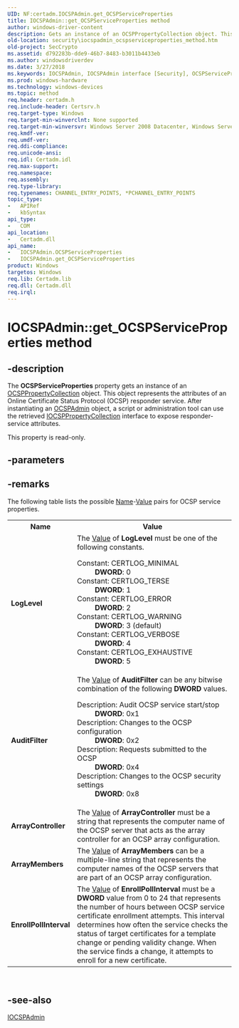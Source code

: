 ```yaml
---
UID: NF:certadm.IOCSPAdmin.get_OCSPServiceProperties
title: IOCSPAdmin::get_OCSPServiceProperties method
author: windows-driver-content
description: Gets an instance of an OCSPPropertyCollection object. This object represents the attributes of an Online Certificate Status Protocol (OCSP) responder service.
old-location: security\iocspadmin_ocspserviceproperties_method.htm
old-project: SecCrypto
ms.assetid: d792283b-dde9-46b7-8483-b3011b4433eb
ms.author: windowsdriverdev
ms.date: 3/27/2018
ms.keywords: IOCSPAdmin, IOCSPAdmin interface [Security], OCSPServiceProperties property, IOCSPAdmin.OCSPServiceProperties, IOCSPAdmin::get_OCSPServiceProperties, OCSPServiceProperties property [Security], OCSPServiceProperties property [Security], IOCSPAdmin interface, certadm/IOCSPAdmin::OCSPServiceProperties, certadm/IOCSPAdmin::get_OCSPServiceProperties, get_OCSPServiceProperties,IOCSPAdmin.get_OCSPServiceProperties, security.iocspadmin_ocspserviceproperties_method
ms.prod: windows-hardware
ms.technology: windows-devices
ms.topic: method
req.header: certadm.h
req.include-header: Certsrv.h
req.target-type: Windows
req.target-min-winverclnt: None supported
req.target-min-winversvr: Windows Server 2008 Datacenter, Windows Server 2008 Enterprise [desktop apps only]
req.kmdf-ver: 
req.umdf-ver: 
req.ddi-compliance: 
req.unicode-ansi: 
req.idl: Certadm.idl
req.max-support: 
req.namespace: 
req.assembly: 
req.type-library: 
req.typenames: CHANNEL_ENTRY_POINTS, *PCHANNEL_ENTRY_POINTS
topic_type:
-	APIRef
-	kbSyntax
api_type:
-	COM
api_location:
-	Certadm.dll
api_name:
-	IOCSPAdmin.OCSPServiceProperties
-	IOCSPAdmin.get_OCSPServiceProperties
product: Windows
targetos: Windows
req.lib: Certadm.lib
req.dll: Certadm.dll
req.irql: 
---
```


# IOCSPAdmin::get_OCSPServiceProperties method


## -description


The <b>OCSPServiceProperties</b> property gets  an instance of an <a href="https://msdn.microsoft.com/8c700357-0cb4-4780-9ff1-ac57c46f9183">OCSPPropertyCollection</a> object. This object represents the attributes of an Online Certificate Status Protocol (OCSP) responder service. After instantiating an <a href="https://msdn.microsoft.com/cf76e934-07a2-46de-b2cf-7f6d3e274d71">OCSPAdmin</a> object, a script or administration tool can use the retrieved <a href="https://msdn.microsoft.com/8c700357-0cb4-4780-9ff1-ac57c46f9183">IOCSPPropertyCollection</a> interface  to expose responder-service attributes.

This property is read-only.


## -parameters


## -remarks



The following table lists the possible <a href="https://msdn.microsoft.com/library/windows/hardware/hh971602">Name</a>-<a href="https://msdn.microsoft.com/library/windows/hardware/dn923306">Value</a> pairs for OCSP service properties.

<table>
<tr>
<th>Name</th>
<th>Value</th>
</tr>
<tr>
<td><b>LogLevel</b></td>
<td>
The <a href="https://msdn.microsoft.com/library/windows/hardware/dn923306">Value</a> of <b>LogLevel</b> must be one of the following constants.



<dl>
<dt><a id="Constant__CERTLOG_MINIMAL"></a><a id="constant__certlog_minimal"></a><a id="CONSTANT__CERTLOG_MINIMAL"></a>Constant: CERTLOG_MINIMAL</dt>
<dd>
<b>DWORD</b>: 0

</dd>
<dt><a id="Constant__CERTLOG_TERSE"></a><a id="constant__certlog_terse"></a><a id="CONSTANT__CERTLOG_TERSE"></a>Constant: CERTLOG_TERSE</dt>
<dd>
<b>DWORD</b>: 1

</dd>
<dt><a id="Constant__CERTLOG_ERROR"></a><a id="constant__certlog_error"></a><a id="CONSTANT__CERTLOG_ERROR"></a>Constant: CERTLOG_ERROR</dt>
<dd>
<b>DWORD</b>: 2

</dd>
<dt><a id="Constant__CERTLOG_WARNING"></a><a id="constant__certlog_warning"></a><a id="CONSTANT__CERTLOG_WARNING"></a>Constant: CERTLOG_WARNING</dt>
<dd>
<b>DWORD</b>: 3 (default)

</dd>
<dt><a id="Constant__CERTLOG_VERBOSE"></a><a id="constant__certlog_verbose"></a><a id="CONSTANT__CERTLOG_VERBOSE"></a>Constant: CERTLOG_VERBOSE</dt>
<dd>
<b>DWORD</b>: 4

</dd>
<dt><a id="Constant__CERTLOG_EXHAUSTIVE"></a><a id="constant__certlog_exhaustive"></a><a id="CONSTANT__CERTLOG_EXHAUSTIVE"></a>Constant: CERTLOG_EXHAUSTIVE</dt>
<dd>
<b>DWORD</b>: 5

</dd>
</dl>
</td>
</tr>
<tr>
<td><b>AuditFilter</b></td>
<td>
The <a href="https://msdn.microsoft.com/library/windows/hardware/dn923306">Value</a> of <b>AuditFilter</b> can be any bitwise combination of the following <b>DWORD</b> values.



<dl>
<dt><a id="Description__Audit_OCSP_service_start_stop"></a><a id="description__audit_ocsp_service_start_stop"></a><a id="DESCRIPTION__AUDIT_OCSP_SERVICE_START_STOP"></a>Description: Audit OCSP service start/stop</dt>
<dd>
<b>DWORD</b>: 0x1

</dd>
<dt><a id="Description__Changes_to_the_OCSP_configuration"></a><a id="description__changes_to_the_ocsp_configuration"></a><a id="DESCRIPTION__CHANGES_TO_THE_OCSP_CONFIGURATION"></a>Description: Changes to the OCSP configuration</dt>
<dd>
<b>DWORD</b>: 0x2

</dd>
<dt><a id="Description__Requests_submitted_to_the_OCSP"></a><a id="description__requests_submitted_to_the_ocsp"></a><a id="DESCRIPTION__REQUESTS_SUBMITTED_TO_THE_OCSP"></a>Description: Requests submitted to the OCSP</dt>
<dd>
<b>DWORD</b>: 0x4

</dd>
<dt><a id="Description__Changes_to_the_OCSP_security_settings"></a><a id="description__changes_to_the_ocsp_security_settings"></a><a id="DESCRIPTION__CHANGES_TO_THE_OCSP_SECURITY_SETTINGS"></a>Description: Changes to the OCSP security settings</dt>
<dd>
<b>DWORD</b>: 0x8

</dd>
</dl>
</td>
</tr>
<tr>
<td><b>ArrayController</b></td>
<td>
The <a href="https://msdn.microsoft.com/library/windows/hardware/dn923306">Value</a> of <b>ArrayController</b> must be a string that represents the computer name of the OCSP server that acts as the array controller for an OCSP array configuration.

</td>
</tr>
<tr>
<td><b>ArrayMembers</b></td>
<td>
The <a href="https://msdn.microsoft.com/library/windows/hardware/dn923306">Value</a> of <b>ArrayMembers</b> can be a multiple-line string that represents the computer names of the OCSP servers that are part of an OCSP array configuration.

</td>
</tr>
<tr>
<td><b>EnrollPollInterval</b></td>
<td>
The <a href="https://msdn.microsoft.com/library/windows/hardware/dn923306">Value</a> of <b>EnrollPollInterval</b> must be a <b>DWORD</b> value from 0 to 24 that represents the number of hours between OCSP service certificate enrollment attempts. This interval determines how often the service checks the status of target certificates for a template change or pending validity change. When the service finds a change, it attempts to enroll for a new certificate.

</td>
</tr>
</table>
 




## -see-also




<a href="https://msdn.microsoft.com/cf76e934-07a2-46de-b2cf-7f6d3e274d71">IOCSPAdmin</a>
 

 

